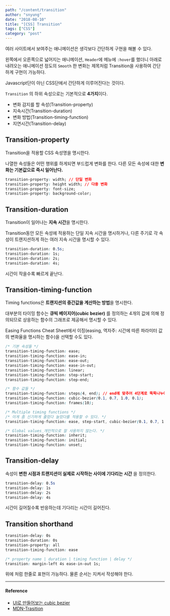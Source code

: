 ```yaml
---
path: "/content/transition"
author: "snyung"
date: "2018-08-10"
title: "[CSS] Transition"
tags: ["CSS"]
category: "post"
---
```


여러 사이트에서 보여주는 애니메이션은 생각보다 간단하게 구현을 해볼 수 있다.

왼쪽에서 오른쪽으로 넓어지는 애니메이션, `Header`에 메뉴에 `:hover`를 했더니 아래로 내려오는 애니메이션 정도의 `Smooth` 한 변화는 제목처럼 Transition을 사용하여 간단하게 구현이 가능하다.

Javascript단이 아닌 CSS단에서 간단하게 이루어진다는 것이다.

`Transition` 의 하위 속성으로는 기본적으로 **4가지**이다.

- 변화 감지를 할 속성(Transition-property)
- 지속시간(Transition-duration)
- 변화 방법(Transition-timing-function)
- 지연시간(Transition-delay)

## Transition-property

Transition을 적용할 CSS 속성명을 명시한다.

나열한 속성들은 어떤 행위를 하게되면 부드럽게 변화를 한다. 다른 모든 속성에 대한 **변화는 기본값으로 즉시 일어난다.**

```css
transition-property: width; // 단일 변화
transition-property: height width; // 다중 변화
transition-property: font-size;
transition-property: background-color;
```

## Transition-duration

Transition이 일어나는 **지속 시간**을 명시한다.

Transition동안 모든 속성에 적용하는 단일 지속 시간을 명시하거나, 다른 주기로 각 속성이 트랜지션하게 하는 여러 지속 시간을 명시할 수 있다.

```css
transition-duration: 0.5s;
transition-duration: 1s;
transition-duration: 2s;
transition-duration: 4s;
```

시간이 작을수록 빠르게 끝난다.

## Transition-timing-function

Timing functions은 **트랜지션의 중간값을 계산하는 방법**을 명시한다.

대부분의 타이밍 함수는 **큐빅 베이지어(cubic bezier)** 를 정의하는 4개의 값에 의해 정의되므로 상응하는 함수의 그래프로 제공해서 명시할 수 있다.

Easing Functions Cheat Sheet에서 이징(easing, 역자주: 시간에 따른 파라미터 값의 변화율을 명시하는 함수)을 선택할 수도 있다.

```css
/* 기본 속성들 */
transition-timing-function: ease;
transition-timing-function: ease-in;
transition-timing-function: ease-out;
transition-timing-function: ease-in-out;
transition-timing-function: linear;
transition-timing-function: step-start;
transition-timing-function: step-end;

/* 함수 값들 */
transition-timing-function: steps(4, end); // end에 맞추어 4단계로 뚝뚝나누어 진행
transition-timing-function: cubic-bezier(0.1, 0.7, 1.0, 0.1);
transition-timing-function: frames(10);

/* Multiple timing functions */
/* 이게 좀 신기하게 줄었다 늘었다를 적용할 수 있다. */
transition-timing-function: ease, step-start, cubic-bezier(0.1, 0.7, 1.0, 0.1);

/* Global values_개인적으로 잘 사용하지 않는다. */
transition-timing-function: inherit;
transition-timing-function: initial;
transition-timing-function: unset;
```

## Transition-delay

속성이 **변한 시점과 트랜지션이 실제로 시작하는 사이에 기다리는 시간** 을 정의한다.

```css
transition-delay: 0.5s
transition-delay: 1s
transition-delay: 2s
transition-delay: 4s
```

시간이 길어질수록 반응하는데 기다리는 시간이 길어진다.

## Transition shorthand

```css
transition-delay: 0s
transition-duration: 0s
transition-property: all
transition-timing-function: ease

/* property name | duration | timing function | delay */
transition: margin-left 4s ease-in-out 1s;
```

위에 처럼 한줄로 표현이 가능하다. 물론 순서는 지켜서 작성해야 한다.

---

#### Reference

- [UI로 만들어보는 cubic bezier](https://cubic-bezier.com/)
- [MDN-Trasition](https://developer.mozilla.org/ko/docs/Web/CSS/CSS_Transitions/Using_CSS_transitions)
